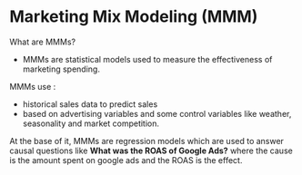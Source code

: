 # Marketing Mix Modeling (MMM)

What are MMMs?
- MMMs are statistical models used to measure the effectiveness of marketing spending.

MMMs use :
  - historical sales data to predict sales
  - based on advertising variables and some control variables like weather, seasonality and market competition.

At the base of it, MMMs are regression models which are used to answer causal questions like **What was the ROAS of Google Ads?** where the cause is the amount spent on google ads and the ROAS is the effect.











